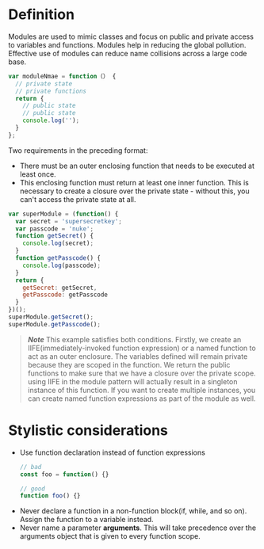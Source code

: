 # Definition
Modules are used to mimic classes and focus on public and private access to variables and functions. Modules help in reducing the global pollution. Effective use of modules can reduce name collisions across a large code base.
```Javascript
var moduleNmae = function（） {
  // private state
  // private functions
  return {
    // public state
    // public state
    console.log('');
  }
};
```

Two requirements in the preceding format:  
* There must be an outer enclosing function that needs to be executed at least once.
* This enclosing function must return at least one inner function. This is necessary to create a closure over the private state - without this, you can't access the private state at all.
```Javascript
var superModule = (function() {
  var secret = 'supersecretkey';
  var passcode = 'nuke';
  function getSecret() {
    console.log(secret);
  }
  function getPasscode() {
    console.log(passcode);
  }
  return {
    getSecret: getSecret,
    getPasscode: getPasscode
  }
})();
superModule.getSecret();
superModule.getPasscode();
```
> ***Note***
This example satisfies both conditions. Firstly, we create an IIFE(immediately-invoked function expression) or a named function to act as an outer enclosure. The variables defined will remain private because they are scoped in the function. We return the public functions to make sure that we have a closure over the private scope. using IIFE in the module pattern will actually result in a singleton instance of this function. If you want to create multiple instances, you can create named function expressions as part of the module as well.  

# Stylistic considerations
* Use function declaration instead of function expressions
  ```Javascript
  // bad
  const foo = function() {}

  // good
  function foo() {}
  ```
* Never declare a function in a non-function block(if, while, and so on). Assign the function to a variable instead.
* Never name a parameter **arguments**. This will take precedence over the arguments object that is given to every function scope.
